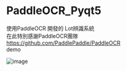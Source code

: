 # PaddleOCR_Pyqt5

使用PaddleOCR 開發的 Lot辨識系統 <br/>
在此特別感謝PaddleOCR團隊<br/>
https://github.com/PaddlePaddle/PaddleOCR
<br/>
demo
<br/>

![image](https://github.com/JescalLin/PaddleOCR_Pyqt5/blob/master/demo/demo.gif)

